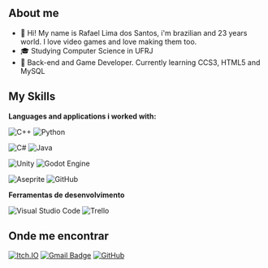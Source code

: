 ## About me

- 🤔 Hi! My name is Rafael Lima dos Santos, i'm brazilian and 23 years world. I love video games and love making them too.
- 🎓 Studying Computer Science in UFRJ
- 🌱 Back-end and Game Developer. Currently learning CCS3, HTML5 and MySQL

## My Skills

**Languages and applications i worked with:**

![C++](https://img.shields.io/badge/-C++-333333?style=flat&logo=C%2B%2B&logoColor=00599C)    ![Python](https://img.shields.io/badge/python-3670A0?style=for-the-badge&logo=python&logoColor=ffdd54)

![C#](https://img.shields.io/badge/c%23-%23239120.svg?style=for-the-badge&logo=csharp&logoColor=white)    ![Java](https://img.shields.io/badge/java-%23ED8B00.svg?style=for-the-badge&logo=openjdk&logoColor=white)

![Unity](https://img.shields.io/badge/unity-%23000000.svg?style=for-the-badge&logo=unity&logoColor=white)    ![Godot Engine](https://img.shields.io/badge/GODOT-%23FFFFFF.svg?style=for-the-badge&logo=godot-engine)

![Aseprite](https://img.shields.io/badge/Aseprite-FFFFFF?style=for-the-badge&logo=Aseprite&logoColor=#7D929E)    ![GitHub](https://img.shields.io/badge/-GitHub-333333?style=flat&logo=github)


**Ferramentas de desenvolvimento**

![Visual Studio Code](https://img.shields.io/badge/-Visual%20Studio%20Code-333333?style=flat&logo=visual-studio-code&logoColor=007ACC)
![Trello](https://img.shields.io/badge/-Trello-333333?style=flat&logo=trello&logoColor=007ACC)


## Onde me encontrar
[![Itch.IO](https://img.shields.io/badge/Itch-%23FF0B34.svg?style=for-the-badge&logo=Itch.io&logoColor=white)](https://rafahgol.itch.io)
[![Gmail Badge](https://img.shields.io/badge/-rafalima@ufrj.br-006bed?style=flat-square&logo=Gmail&logoColor=white&link=mailto:rafalima@ufrj.br)](mailto:rafalima@ufrj.br )
[![GitHub](https://img.shields.io/github/followers/iuricode?label=follow&style=social)](https://github.com/Rafahgol)
